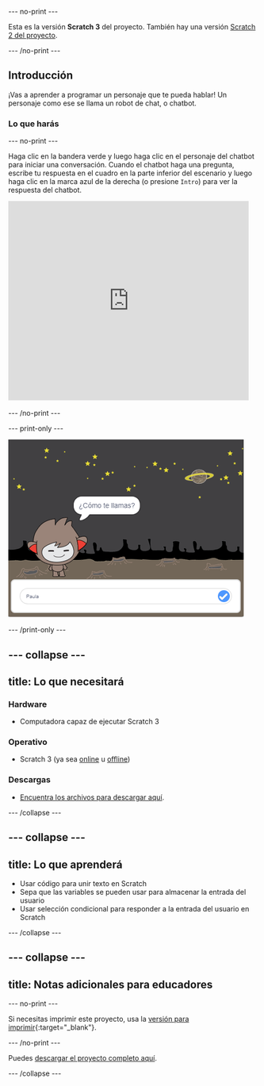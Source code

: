 --- no-print ---

Esta es la versión **Scratch 3** del proyecto. También hay una versión [Scratch 2 del proyecto](https://projects.raspberrypi.org/es-LA/projects/chatbot-scratch2).

--- /no-print ---

## Introducción

¡Vas a aprender a programar un personaje que te pueda hablar! Un personaje como ese se llama un robot de chat, o chatbot.

### Lo que harás

--- no-print ---

Haga clic en la bandera verde y luego haga clic en el personaje del chatbot para iniciar una conversación. Cuando el chatbot haga una pregunta, escribe tu respuesta en el cuadro en la parte inferior del escenario y luego haga clic en la marca azul de la derecha (o presione `Intro`) para ver la respuesta del chatbot.

<div class="scratch-preview">
  <iframe allowtransparency="true" width="485" height="402" src="https://scratch.mit.edu/projects/embed/448400982/?autostart=false" 
  frameborder="0" scrolling="no"></iframe>
</div>

--- /no-print ---

--- print-only ---

![proyecto completo](images/chatbot-preview.png)

--- /print-only ---

--- collapse ---
---
title: Lo que necesitará
---

### Hardware

- Computadora capaz de ejecutar Scratch 3

### Operativo

- Scratch 3 (ya sea [online](https://rpf.io/scratchon) u [offline](https://rpf.io/scratchoff))

### Descargas

- [ Encuentra los archivos para descargar aquí](https://rpf.io/p/es-LA/chatbot-go).

--- /collapse ---

--- collapse ---
---
title: Lo que aprenderá
---

- Usar código para unir texto en Scratch
- Sepa que las variables se pueden usar para almacenar la entrada del usuario
- Usar selección condicional para responder a la entrada del usuario en Scratch

--- /collapse ---

--- collapse ---
---
title: Notas adicionales para educadores
---

--- no-print ---

Si necesitas imprimir este proyecto, usa la [versión para imprimir](https://projects.raspberrypi.org/es-LA/projects/chatbot/print){:target="_blank"}.

--- /no-print ---

Puedes [descargar el proyecto completo aquí](https://rpf.io/p/es-LA/chatbot-get).

--- /collapse ---
